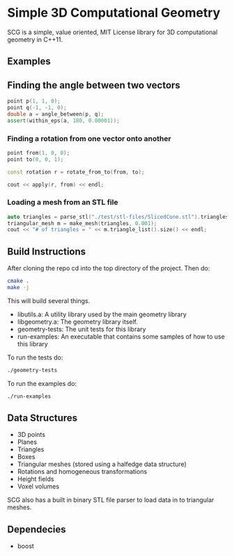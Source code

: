 # Simple 3D Computational Geometry

SCG is a simple, value oriented, MIT License library for 3D computational geometry in C++11.

## Examples

## Finding the angle between two vectors

```cpp
point p(1, 1, 0);
point q(-1, -1, 0);
double a = angle_between(p, q);
assert(within_eps(a, 180, 0.00001));

```

### Finding a rotation from one vector onto another

```cpp
point from(1, 0, 0);
point to(0, 0, 1);

const rotation r = rotate_from_to(from, to);

cout << apply(r, from) << endl;
```

### Loading a mesh from an STL file

```cpp
auto triangles = parse_stl("./test/stl-files/SlicedCone.stl").triangles;
triangular_mesh m = make_mesh(triangles, 0.001);
cout << "# of triangles = " << m.triangle_list().size() << endl;
```
## Build Instructions

After cloning the repo cd into the top directory of the project. Then do:

```bash
cmake .
make -j
```

This will build several things.
* libutils.a: A utility library used by the main geometry library
* libgeometry.a: The geometry library itself.
* geometry-tests: The unit tests for this library
* run-examples: An executable that contains some samples of how to use this library

To run the tests do:

```bash
./geometry-tests 
```

To run the examples do:

```bash
./run-examples
```

## Data Structures

* 3D points
* Planes
* Triangles
* Boxes
* Triangular meshes (stored using a halfedge data structure)
* Rotations and homogeneous transformations
* Height fields
* Voxel volumes

SCG also has a built in binary STL file parser to load data in to triangular meshes.

## Dependecies
* boost

